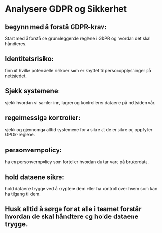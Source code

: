# Analysere GDPR og Sikkerhet

## begynn med å forstå GDPR-krav:
 Start med å forstå de grunnleggende reglene i GDPR og hvordan det skal håndteres.
 ## Identitetsrisiko: 
 finn ut hvilke potensielle risikoer som er knyttet til personopplysninger på nettstedet.
## Sjekk systemene: 
sjekk hvordan vi samler inn, lagrer og kontrollerer dataene på nettsiden vår.
## regelmessige kontroller: 
sjekk og gjennomgå alltid systemene for å sikre at de er sikre og oppfyller GPDR-reglene.
## personvernpolicy: 
ha en personvernpolicy som forteller hvordan du tar vare på brukerdata.
## hold dataene sikre: 
hold dataene trygge ved å kryptere dem eller ha kontroll over hvem som kan ha tilgang til dem.
## Husk alltid å sørge for at alle i teamet forstår hvordan de skal håndtere og holde dataene trygge.